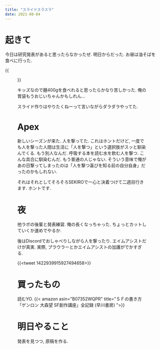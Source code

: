 ```yaml
---
title: "スライドスラスラ"
date: 2021-08-04
---
```


# 起きて
今日は研究発表があると思ったらなかったぜ. 明日からだった. お昼は油そばを食べに行った.

{{<figure src="/media/2021-08-04-ramen.jpeg" alt="ramen">}}

キッズなので麺400gを食べれると思ったらかなり苦しかった. 俺の胃袋もうおじいちゃんかもしれん...

スライド作りはやりたくねーって言いながらダラダラやってた.

# Apex
新しいシーズンが来た. 人を撃ってた. これはホントだけど, 一度でも人を撃った人間は生活に「人を撃つ」という選択肢がスッと馴染んでくる. もう別人なんだ. 呼吸する本を読む水を飲む人を撃つ. こんな具合に馴染むんだ. もう普通の人じゃない. そういう意味で俺があの日撃ってしまったのは「人を撃つ喜びを知る前の自分自身」だったのかもしれない.

それはそれとしてそろそろSEKIROで一心と決着つけて二週目行きます. ホントです.

# 夜
他ラボの後輩と発表練習. 俺の長くなっちゃった. ちょっとカットしていくか速めでやるか.

後はDiscordでおしゃべりしながら人を撃ったり. エイムアシストだけが真実. 実際, プラウラーとかエイムアシストの加護がでかすぎる.

{{<tweet 1422939915927494658>}}

# 買ったもの
読むYO.
{{< amazon asin="B07352WQPR" title="ＳＦの書き方　「ゲンロン 大森望 SF創作講座」全記録 (早川書房) ">}}
# 明日やること
発表を見つつ, 原稿を作る.